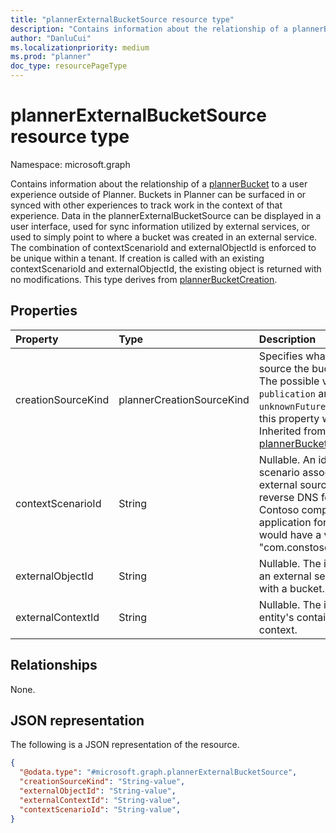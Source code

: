 ```yaml
---
title: "plannerExternalBucketSource resource type"
description: "Contains information about the relationship of a plannerBucket to a user experience outside of Planner."
author: "DanluCui"
ms.localizationpriority: medium
ms.prod: "planner"
doc_type: resourcePageType
---
```


# plannerExternalBucketSource resource type

Namespace: microsoft.graph

Contains information about the relationship of a [plannerBucket](plannerbucket.md) to a user experience outside of Planner. Buckets in Planner can be surfaced in or synced with other experiences to track work in the context of that experience. Data in the plannerExternalBucketSource can be displayed in a user interface, used for sync information utilized by external services, or used to simply point to where a bucket was created in an external service. The combination of contextScenarioId and externalObjectId is enforced to be unique within a tenant. If creation is called with an existing contextScenarioId and externalObjectId, the existing object is returned with no modifications. This type derives from [plannerBucketCreation](plannerBucketCreation.md).

## Properties
|Property|Type|Description|
|:---|:---|:---|
|creationSourceKind|plannerCreationSourceKind|Specifies what kind of creation source the bucket is created with. The possible values are: `external`, `publication` and `unknownFutureValue`. The value of this property will be `external`. Inherited from [plannerBucketCreation](plannerBucketCreation.md).|
|contextScenarioId|String| Nullable. An identifier for the scenario associated with this external source. This should be in reverse DNS format. For example, Contoso company owned application for customer support would have a value like "com.constoso.customerSupport".|
|externalObjectId|String| Nullable. The id of the entity that an external service associates with a bucket.|
|externalContextId|String| Nullable. The id of the external entity's containing entity or context.|

## Relationships
None.

## JSON representation
The following is a JSON representation of the resource.
<!-- {
  "blockType": "resource",
  "@odata.type": "microsoft.graph.plannerExternalBucketSource"
}
-->
``` json
{
  "@odata.type": "#microsoft.graph.plannerExternalBucketSource",
  "creationSourceKind": "String-value",
  "externalObjectId": "String-value",
  "externalContextId": "String-value",
  "contextScenarioId": "String-value",
}
```



